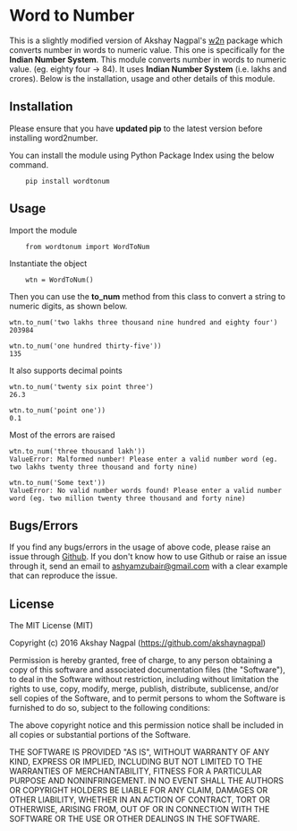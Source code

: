# Word to Number
This is a slightly modified version of Akshay Nagpal's [w2n](https://github.com/akshaynagpal/w2) package which converts number in words to numeric value. This one is specifically for the **Indian Number System**.
This module converts number in words to numeric value. (eg. eighty four -> 84).
It uses **Indian Number System** (i.e. lakhs and crores).
Below is the installation, usage and other details of this module.

## Installation

Please ensure that you have **updated pip** to the latest version before installing word2number.

You can install the module using Python Package Index using the below command.
```
    pip install wordtonum
```

## Usage

Import the module
```
    from wordtonum import WordToNum
```
Instantiate the object
```
    wtn = WordToNum()
```
Then you can use the **to_num** method from this class to convert a string to numeric digits, as shown below.
```
wtn.to_num('two lakhs three thousand nine hundred and eighty four')
203984
```
```
wtn.to_num('one hundred thirty-five'))
135
```
It also supports decimal points
```
wtn.to_num('twenty six point three')
26.3
```
```
wtn.to_num('point one'))
0.1
```
Most of the errors are raised
```
wtn.to_num('three thousand lakh'))
ValueError: Malformed number! Please enter a valid number word (eg. two lakhs twenty three thousand and forty nine)
```
```
wtn.to_num('Some text'))
ValueError: No valid number words found! Please enter a valid number word (eg. two million twenty three thousand and forty nine)
```
## Bugs/Errors

If you find any bugs/errors in the usage of above code, please raise an issue through [Github](http://github.com/ashyamzubair/WordToNum). If you don't know how to use Github or raise an issue through it, send an email to ashyamzubair@gmail.com with a clear example that can reproduce the issue.

## License
The MIT License (MIT)

Copyright (c) 2016 Akshay Nagpal (https://github.com/akshaynagpal)

Permission is hereby granted, free of charge, to any person obtaining a copy
of this software and associated documentation files (the "Software"), to deal
in the Software without restriction, including without limitation the rights
to use, copy, modify, merge, publish, distribute, sublicense, and/or sell
copies of the Software, and to permit persons to whom the Software is
furnished to do so, subject to the following conditions:

The above copyright notice and this permission notice shall be included in all
copies or substantial portions of the Software.

THE SOFTWARE IS PROVIDED "AS IS", WITHOUT WARRANTY OF ANY KIND, EXPRESS OR
IMPLIED, INCLUDING BUT NOT LIMITED TO THE WARRANTIES OF MERCHANTABILITY,
FITNESS FOR A PARTICULAR PURPOSE AND NONINFRINGEMENT. IN NO EVENT SHALL THE
AUTHORS OR COPYRIGHT HOLDERS BE LIABLE FOR ANY CLAIM, DAMAGES OR OTHER
LIABILITY, WHETHER IN AN ACTION OF CONTRACT, TORT OR OTHERWISE, ARISING FROM,
OUT OF OR IN CONNECTION WITH THE SOFTWARE OR THE USE OR OTHER DEALINGS IN THE
SOFTWARE.
